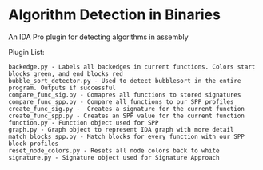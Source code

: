 Algorithm Detection in Binaries
==========================

An IDA Pro plugin for detecting algorithms in assembly


Plugin List:


    backedge.py - Labels all backedges in current functions. Colors start blocks green, and end blocks red
    bubble_sort_detector.py - Used to detect bubblesort in the entire program. Outputs if successful
    compare_func_sig.py - Comapres all functions to stored signatures
    compare_func_spp.py - Compare all functions to our SPP profiles
    create_func_sig.py -  Creates a signature for the current function
    create_func_spp.py - Creates an SPP value for the current function
    function.py - Function object used for SPP
    graph.py - Graph object to represent IDA graph with more detail
    match_blocks_spp.py - Match blocks for every function with our SPP block profiles
    reset_node_colors.py - Resets all node colors back to white
    signature.py - Signature object used for Signature Approach
